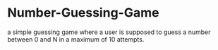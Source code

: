 # Number-Guessing-Game
a simple guessing game where a user is supposed to guess a number between 0 and N in a maximum of 10 attempts.
